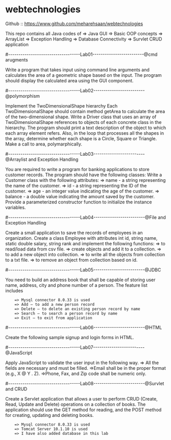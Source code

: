 # webtechnologies

Github :: https://www.github.com/meharehsaan/webtechnologies

This repo contains all Java codes of
        => Java GUI
        => Basic OOP concepts
        => ArrayList
        => Exception Handling
        => Database Connectivity
        => Survlet CRUD application

#-----------------------------------Lab01-------------------------@cmd arugments

Write a program that takes input using command line arguments and calculates the area of a geometric shape based
on the input. The program should display the calculated area using the GUI component.

#-----------------------------------Lab02-------------------------@polymorphism

Implement the TwoDimensionalShape hierarchy
Each TwoDimensionalShape should contain method getArea to calculate the area of the two-dimensional shape.
Write a Driver class that uses an array of TwoDimensionalShape references to objects of each concrete class in the
hierarchy. The program should print a text description of the object to which each array element refers. Also, in the loop that
processes all the shapes in the array, determine whether each shape is a Circle, Square or Triangle. Make a call to area,
polymarphically.

#-----------------------------------Lab03-------------------------@Arraylist and Exception Handling

You are required to write a program for banking applications to store customer records. The program should have the
following classes:
    Write a Customer class with the following attributes:
        => name - a string representing the name of the customer.
        => id - a string representing the ID of the customer.
        => age - an integer value indicating the age of the customer.
        => balance - a double value indicating the amount saved by the customer.
Provide a parameterized constructor function to initialize the instance variables.

#-----------------------------------Lab04-------------------------@File and Exception Handling

Create a small application to save the records of employees in an organization. Create a class Employee with attributes
int id, string name, static double salary, string rank and implement the following functions:
        => to read/load data from csv file. 
        => create objects and add it to a collection.
        => to add a new object into collection.
        => to write all the objects from collection to a txt file.
        => to remove an object from collection based on id.

#-----------------------------------Lab05-------------------------@JDBC

You need to build an address book that shall be capable of storing user name, address, city and phone number of
a person. The feature list includes

        => Mysql connector 8.0.33 is used
        => Add – to add a new person record
        => Delete – to delete an existing person record by name
        => Search – to search a person record by name
        => Exit – to exit from application

#-----------------------------------Lab06-------------------------@HTML

Create the following sample signup and login forms in HTML.

#-----------------------------------Lab07-------------------------@JavaScript

Apply JavaScript to validate the user input in the following way.
        => All the fields are necessary and must be filled.
        =>Email shall be in the proper format (e.g., X @ Y . Z).
        =>Phone, Fax, and Zip code shall be numeric only.

#-----------------------------------Lab08-------------------------@Survlet and CRUD

Create a Servlet application that allows a user to perform CRUD (Create, Read, Update and Delete) operations on a collection of
books. The application should use the GET method for reading, and the POST method for creating, updating and deleting books.
    
        => Mysql connector 8.0.33 is used
        => Tomcat Server 10.1.10 is used
        => I have also added database in this lab

